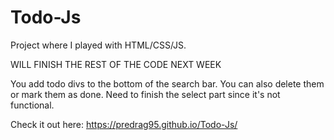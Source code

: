 # Todo-Js

Project where I played with HTML/CSS/JS. 

WILL FINISH THE REST OF THE CODE NEXT WEEK

You add todo divs to the bottom of the search bar. You can also delete them or mark them as done. Need to finish the select part since it's not functional.

 
Check it out here: https://predrag95.github.io/Todo-Js/ 
 
